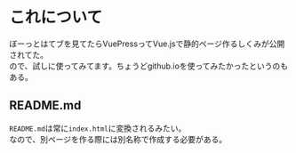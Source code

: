 # これについて

ぼーっとはてブを見てたらVuePressってVue.jsで静的ページ作るしくみが公開されてた。<br>
ので、試しに使ってみてます。ちょうどgithub.ioを使ってみたかったというのもある。

## README.md
`README.md`は常に`index.html`に変換されるみたい。<br>
なので、別ページを作る際には別名称で作成する必要がある。

